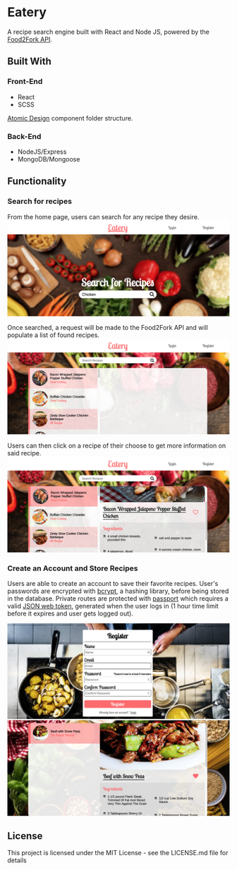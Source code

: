 # Eatery

A recipe search engine built with React and Node JS, powered by the [Food2Fork API](https://www.food2fork.com/about/api).

## Built With

### Front-End

- React
- SCSS  

[Atomic Design](http://bradfrost.com/blog/post/atomic-web-design/) component folder structure.
### Back-End
- NodeJS/Express 
- MongoDB/Mongoose     

## Functionality
### Search for recipes
From the home page, users can search for any recipe they desire.
![Search Example](img/eatery_search_example.png)

Once searched, a request will be made to the Food2Fork API and will populate a list of found recipes.
![Generated Recipes Example](img/eatery_recipes_example.png)

Users can then click on a recipe of their choose to get more information on said recipe.
![Recipe Info Example](img/eatery_recipe_info_example.png)

### Create an Account and Store Recipes
Users are able to create an account to save their favorite recipes. User's passwords are encrypted with [bcrypt](https://github.com/kelektiv/node.bcrypt.js#readme), a hashing library, before being stored in the database. Private routes are protected with [passport](http://www.passportjs.org/docs/) which requires a valid [JSON web token](https://jwt.io/), generated when the user logs in (1 hour time limit before it expires and user gets logged out).

![Register Example](img/eatery_register_example.png)
![Saved Recipes Example](img/eatery_save_example.png)

## License
This project is licensed under the MIT License - see the LICENSE.md file for details
